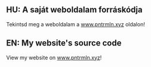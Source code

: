 ## HU: A saját weboldalam forráskódja

Tekintsd meg a weboldalam a www.pntrmln.xyz oldalon!

## EN: My website's source code

View my website on www.pntrmln.xyz!

